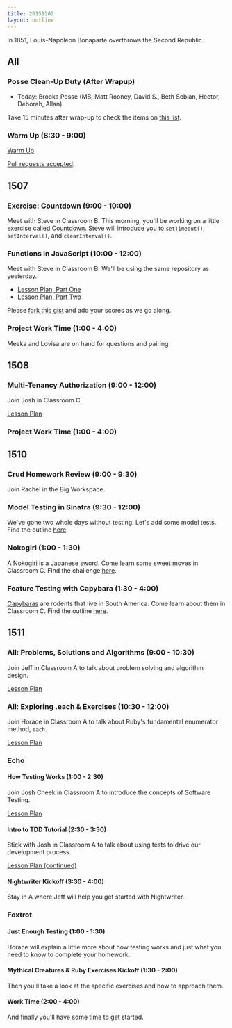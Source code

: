 ```yaml
---
title: 20151202
layout: outline
---
```


In 1851, Louis-Napoleon Bonaparte overthrows the Second Republic.

## All

### Posse Clean-Up Duty (After Wrapup)

* Today: Brooks Posse (MB, Matt Rooney, David S., Beth Sebian, Hector, Deborah, Allan)

Take 15 minutes after wrap-up to check the items on [this list](https://gist.github.com/rwarbelow/f5cfe4333402d043ef2e).

### Warm Up (8:30 - 9:00)

[Warm Up](https://thewarmup.herokuapp.com)

[Pull requests accepted](https://github.com/mikedao/the-warm-up).


## 1507

### Exercise: Countdown (9:00 - 10:00)

Meet with Steve in Classroom B. This morning, you'll be working on a little exercise called [Countdown][cd]. Steve will introduce you to `setTimeout()`, `setInterval()`, and `clearInterval()`.

[cd]: https://github.com/turingschool-examples/countdown

### Functions in JavaScript (10:00 - 12:00)

Meet with Steve in Classroom B. We'll be using the same repository as yesterday.

- [Lesson Plan, Part One](https://github.com/mdn/advanced-js-fundamentals-ck/blob/gh-pages/tutorials/02-functions/01-calling-functions.md)
- [Lesson Plan, Part Two](https://github.com/mdn/advanced-js-fundamentals-ck/blob/gh-pages/tutorials/02-functions/02-what-is-this.md)

Please [fork this gist][cfu4] and add your scores as we go along.

[cfu4]: https://gist.github.com/stevekinney/6604447c4e91037af50e

### Project Work Time (1:00 - 4:00)

Meeka and Lovisa are on hand for questions and pairing.

## 1508

### Multi-Tenancy Authorization (9:00 - 12:00)

Join Josh in Classroom C

[Lesson Plan](https://github.com/turingschool/lesson_plans/blob/master/ruby_03-professional_rails_applications/multitenancy_authorization.md)

### Project Work Time (1:00 - 4:00)


## 1510

### Crud Homework Review (9:00 - 9:30)

Join Rachel in the Big Workspace.

### Model Testing in Sinatra (9:30 - 12:00)

We've gone two whole days without testing. Let's add some model tests. Find the outline [here](https://github.com/turingschool/lesson_plans/blob/master/ruby_02-web_applications_with_ruby/model_testing_in_sinatra.markdown).
### Nokogiri (1:00 - 1:30)

A [Nokogiri](https://www.google.com/search?q=nokogiri&source=lnms&tbm=isch&sa=X&ved=0ahUKEwialLDNtb3JAhVBHGMKHSg5CHYQ_AUICCgC&biw=1600&bih=864&dpr=0.9) is a Japanese sword. Come learn some sweet moves in Classroom C. Find the challenge [here](https://github.com/turingschool/challenges/blob/master/parsing_html.markdown).

### Feature Testing with Capybara (1:30 - 4:00)

[Capybaras](http://www.zooborns.com/.a/6a010535647bf3970b01a3fd3d706c970b-800wi) are rodents that live in South America. Come learn about them in Classroom C. Find the outline [here](https://github.com/turingschool/lesson_plans/blob/master/ruby_02-web_applications_with_ruby/feature_testing_in_sinatra_with_capybara.markdown).

## 1511

### All: Problems, Solutions and Algorithms (9:00 - 10:30)

Join Jeff in Classroom A to talk about problem solving and
algorithm design.

[Lesson Plan](https://github.com/turingschool/lesson_plans/blob/master/ruby_01-object_oriented_programming_with_ruby/problems_solutions_algorithms.markdown)

### All: Exploring .each & Exercises (10:30 - 12:00)

Join Horace in Classroom A to talk about Ruby's
fundamental enumerator method, `each`.

[Lesson Plan](https://github.com/turingschool/lesson_plans/blob/master/ruby_01-object_oriented_programming_with_ruby/primer_on_each.markdown)

### Echo

#### How Testing Works (1:00 - 2:30)

Join Josh Cheek in Classroom A to introduce the concepts
of Software Testing.

[Lesson Plan](https://github.com/turingschool/lesson_plans/blob/master/ruby_01-object_oriented_programming_with_ruby/how_testing_works.markdown)

#### Intro to TDD Tutorial (2:30 - 3:30)

Stick with Josh in Classroom A to talk about using tests
to drive our development process.

[Lesson Plan (continued)](https://github.com/turingschool/lesson_plans/blob/master/ruby_01-object_oriented_programming_with_ruby/how_testing_works.markdown)

#### Nightwriter Kickoff (3:30 - 4:00)

Stay in A where Jeff will help you get started with Nightwriter.

### Foxtrot

#### Just Enough Testing (1:00 - 1:30)

Horace will explain a little more about how testing works and just what you need to know to complete your homework.

#### Mythical Creatures & Ruby Exercises Kickoff (1:30 - 2:00)

Then you'll take a look at the specific exercises and how to approach them.

#### Work Time (2:00 - 4:00)

And finally you'll have some time to get started.
